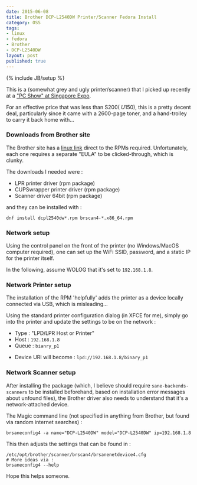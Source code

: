 ```yaml
---
date: 2015-06-08
title: Brother DCP-L2540DW Printer/Scanner Fedora Install
category: OSS
tags:
- linux
- fedora
- Brother
- DCP-L2540DW
layout: post
published: true
---
```

{% include JB/setup %}

This is a (somewhat grey and ugly printer/scanner) that I picked up recently at a ["PC Show" at Singapore Expo](http://itfairsg.com/pcshow2015/brother-printers-laser-inkjet-colour-led-mfc-hl-dcp-mfc-price-list-flyer-brochure-15024/).

For an effective price that was less than S$200 (~U$150), this is a pretty decent deal, 
particularly since it came with a 2600-page toner, and a hand-trolley to carry it back home
with...

### Downloads from Brother site

The Brother site has a [linux link](http://support.brother.com/g/b/downloadlist.aspx?c=sg&lang=en&prod=dcpl2540dw_us_as&os=127) direct to the 
RPMs required.  Unfortunately, each one requires a separate "EULA" to be clicked-through, which is clunky.

The downloads I needed were :

*  LPR printer driver (rpm package)
*  CUPSwrapper printer driver (rpm package)
*  Scanner driver 64bit (rpm package)

and they can be installed with :

```
dnf install dcpl2540dw*.rpm brscan4-*.x86_64.rpm
```

### Network setup 

Using the control panel on the front of the printer (no Windows/MacOS computer required), 
one can set up the WiFi SSID, password, and a static IP for the printer itself.

In the following, assume WOLOG that it's set to ```192.168.1.8```.

### Network Printer setup 

The installation of the RPM 'helpfully' adds the printer as a device locally 
connected via USB, which is misleading...

Using the standard printer configuration dialog (in XFCE for me), simply go into the printer
and update the settings to be on the network : 

*  Type : "LPD/LPR Host or Printer"
*  Host : ```192.168.1.8```
*  Queue : ```bianry_p1```
  - Device URI will become : ```lpd://192.168.1.8/binary_p1```

### Network Scanner setup 

After installing the package (which, I believe should require ```sane-backends-scanners``` 
to be installed beforehand,  based on installation error messages about unfound files), 
the Brother driver also needs to understand that it's a network-attached device.

The Magic command line (not specified in anything from Brother, but found via random internet searches) : 

```
brsaneconfig4 -a name="DCP-L2540DW" model="DCP-L2540DW" ip=192.168.1.8
```

This then adjusts the settings that can be found in :
```
/etc/opt/brother/scanner/brscan4/brsanenetdevice4.cfg
# More ideas via :
brsaneconfig4 --help
```

Hope this helps someone.
